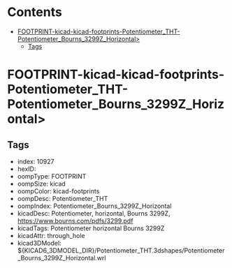 



Contents
========

* [FOOTPRINT-kicad-kicad-footprints-Potentiometer_THT-Potentiometer_Bourns_3299Z_Horizontal>](#footprint-kicad-kicad-footprints-potentiometer_tht-potentiometer_bourns_3299z_horizontal)
	* [Tags](#tags)

# FOOTPRINT-kicad-kicad-footprints-Potentiometer_THT-Potentiometer_Bourns_3299Z_Horizontal>

## Tags

- index: 10927
- hexID: 
- oompType: FOOTPRINT
- oompSize: kicad
- oompColor: kicad-footprints
- oompDesc: Potentiometer_THT
- oompIndex: Potentiometer_Bourns_3299Z_Horizontal
- kicadDesc: Potentiometer, horizontal, Bourns 3299Z, https://www.bourns.com/pdfs/3299.pdf
- kicadTags: Potentiometer horizontal Bourns 3299Z
- kicadAttr: through_hole
- kicad3DModel: ${KICAD6_3DMODEL_DIR}/Potentiometer_THT.3dshapes/Potentiometer_Bourns_3299Z_Horizontal.wrl
